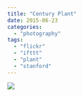 ```yaml
---
title: "Century Plant"
date: 2015-06-23
categories: 
  - "photography"
tags: 
  - "flickr"
  - "ifttt"
  - "plant"
  - "stanford"
---
```


![](https://farm1.staticflickr.com/364/18901817670_c8bcf9f67b_b.jpg)
